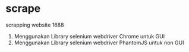# scrape
scrapping website 1688

1. Menggunakan Library selenium webdriver Chrome untuk GUI
2. Menggunakan Library selenium webdriver PhantomJS untuk non GUI
